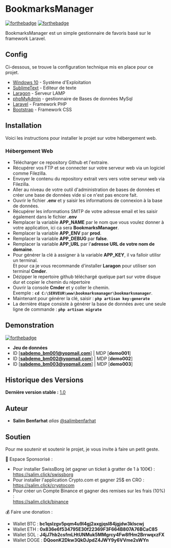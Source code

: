 # BookmarksManager

[![forthebadge](http://forthebadge.com/images/badges/built-with-love.svg)](https://salim.link)  [![forthebadge](https://salim.link/public/files/badge.svg)](https://salim.link)

BookmarksManager est un simple gestionnaire de favoris basé sur le framework Laravel.

## Config
Ci-dessous, se trouve la configuration technique mis en place pour ce projet.
* [Windows 10](https://www.microsoft.com/fr-fr/windows/) - Système d'Exploitation
* [SublimeText](https://www.sublimetext.com) - Editeur de texte
* [Laragon](https://laragon.org) - Serveur LAMP
* [phpMyAdmin](https://www.phpmyadmin.net) - gestionnaire de Bases de données MySql
* [Laravel](https://laravel.com) - Framework PHP
* [Bootstrap](https://getbootstrap.com) - Framework CSS

## Installation

Voici les instructions pour installer le projet sur votre hébergement web.

### Hébergement Web

- Télécharger ce repository Github et l'extraire.
- Récupérer vos FTP et se connecter sur votre serveur web via un logiciel comme Filezilla.
- Envoyer le contenu du repository extrait vers vers votre serveur web via Filezilla.
- Aller au niveau de votre outil d'administration de bases de données et créer une base de données vide si ce n'est pas encore fait.
- Ouvrir le fichier **.env** et y saisir les informations de connexion à la base de données.
- Récupérer les informations SMTP de votre adresse email et les saisir également dans le fichier **.env** 
- Remplacer la variable **APP_NAME** par le nom que vous voulez donner à votre application, ici ca sera **BookmarksManager**.
- Remplacer la variable **APP_ENV** par **prod**.
- Remplacer la variable **APP_DEBUG** par **false**.
- Remplacer la variable **APP_URL** par l'**adresse URL de votre nom de domaine**.  
- Pour générer la clé à assigner à la variable **APP_KEY**, il va falloir utilisr un terminal.  
Et pour ca je vous recommande d'installer **Laragon** pour utiliser son terminal **Cmder**.  
- Dézipper le repertoire github téléchargé quelque part sur votre disque dur et copier le chemin du répertoire  
- Ouvrir la console **Cmder** et y coller le chemin.  
Exemple : **```cd C:\SERVEUR\www\bookmarksmanager\bookmarksmanager```**.  
- Maintenant pour générer la clé, saisir : **```php artisan key:generate```**
- La dernière étape consiste à générer la base de données avec une seule ligne de commande : **```php artisan migrate```**  

## Demonstration
[![forthebadge](https://salim.link/public/files/demo.svg)](https://salimbenfarhat.alwaysdata.net/BookmarksManager/)  
* **Jeu de données**
* ID [**sabdemo_bm001@yopmail.com**] | MDP [**demo001**]  
* ID [**sabdemo_bm002@yopmail.com**] | MDP [**demo002**]  
* ID [**sabdemo_bm003@yopmail.com**] | MDP [**demo003**]   

## Historique des Versions
**Dernière version stable :** [1.0](https://github.com/salimbenfarhat/BookmarksManager/releases/tag/v1.0)


## Auteur
* **Salim Benfarhat** _alias_ [@salimbenfarhat](https://github.com/salimbenfarhat)

## Soutien
Pour me soutenir et soutenir le projet, je vous invite à faire un petit geste.
  
🤑 Espace Sponsorisé :  
- Pour installer SwissBorg (et gagner un ticket à gratter de 1 à 100€) :  
  https://salim.click/swissborg  
- Pour installer l'application Crypto.com et gagner 25$ en CRO :  
  https://salim.click/cryptocom  
- Pour créer un Compte Binance et gagner des remises sur les frais (10%) :  
  https://salim.click/binance  

💰 Faire une donation :  
- Wallet BTC : **bc1qslzgv5pqm4u9l4gj2axgjqsl84jgjdw3klscwj**
- Wallet ETH : **0x836e6f534795E30f22369F3F664B807A76BCaC85**
- Wallet SOL : **J4jJ7hb2csfmLHtUNMuk5MMgrcy4Fw8fHm2BrrwqxzFX**
- Wallet DOGE : **DQoonK2Dkw3QkDJpdZ4JWY9y6VVme2sWYn**
